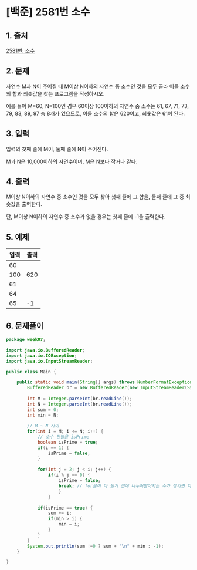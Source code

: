 # [백준] 2581번 소수

## 1. 출처

[2581번: 소수](https://www.acmicpc.net/problem/2581)

## 2. 문제

자연수 M과 N이 주어질 때 M이상 N이하의 자연수 중 소수인 것을 모두 골라 이들 소수의 합과 최솟값을 찾는 프로그램을 작성하시오.

예를 들어 M=60, N=100인 경우 60이상 100이하의 자연수 중 소수는 61, 67, 71, 73, 79, 83, 89, 97 총 8개가 있으므로, 이들 소수의 합은 620이고, 최솟값은 61이 된다.

## 3. 입력

입력의 첫째 줄에 M이, 둘째 줄에 N이 주어진다.

M과 N은 10,000이하의 자연수이며, M은 N보다 작거나 같다.

## 4. 출력

M이상 N이하의 자연수 중 소수인 것을 모두 찾아 첫째 줄에 그 합을, 둘째 줄에 그 중 최솟값을 출력한다.

단, M이상 N이하의 자연수 중 소수가 없을 경우는 첫째 줄에 -1을 출력한다.

## 5. 예제

| 입력 | 출력 |
| --- | --- |
| 60
100 | 620
61 |
| 64
65 | -1 |

## 6. 문제풀이

```java
package week07;

import java.io.BufferedReader;
import java.io.IOException;
import java.io.InputStreamReader;

public class Main {

	public static void main(String[] args) throws NumberFormatException, IOException {
		BufferedReader br = new BufferedReader(new InputStreamReader(System.in));
		
		int M = Integer.parseInt(br.readLine());
		int N = Integer.parseInt(br.readLine());
		int sum = 0;
		int min = N;
		
		// M ~ N 사이
		for(int i = M; i <= N; i++) {
			// 소수 판별용 isPrime 
			boolean isPrime = true;
			if(i == 1) {
				isPrime = false;
			}
			
			for(int j = 2; j < i; j++) {
				if(i % j == 0) {
					isPrime = false;
					break; // for문이 다 돌기 전에 나누어떨어지는 수가 생기면 다음 라인으로 이동
					}
				}
			
			if(isPrime == true) {
				sum += i;
				if(min > i) {
					min = i;
				}
			}
		}
		System.out.println(sum !=0 ? sum + "\n" + min : -1);
	}

}
```